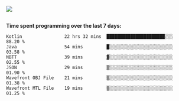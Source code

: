 [![](https://img.shields.io/badge/discord-jonatsp%234844-7289DA?logo=discord)](https://discord.com/users/239510668687048717)

##
**Time spent programming over the last 7 days:**
<!--START_SECTION:waka-->

```text
Kotlin                22 hrs 32 mins  ██████████████████████░░░   88.20 %
Java                  54 mins         █░░░░░░░░░░░░░░░░░░░░░░░░   03.58 %
NBTT                  39 mins         ▓░░░░░░░░░░░░░░░░░░░░░░░░   02.55 %
JSON                  29 mins         ▒░░░░░░░░░░░░░░░░░░░░░░░░   01.90 %
Wavefront OBJ File    21 mins         ▒░░░░░░░░░░░░░░░░░░░░░░░░   01.38 %
Wavefront MTL File    19 mins         ▒░░░░░░░░░░░░░░░░░░░░░░░░   01.25 %
```

<!--END_SECTION:waka-->
##
